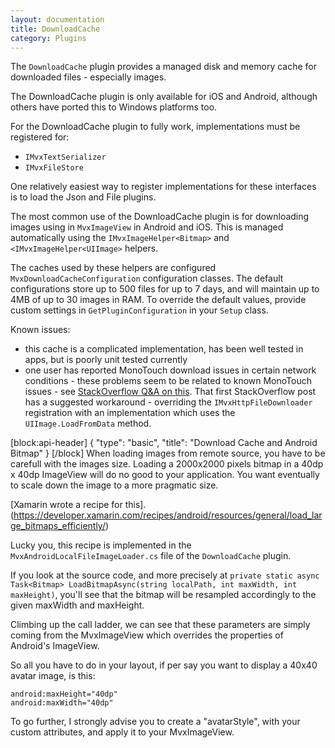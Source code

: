 ```yaml
---
layout: documentation
title: DownloadCache
category: Plugins
---
```

The `DownloadCache` plugin provides a managed disk and memory cache for downloaded files - especially images.

The DownloadCache plugin is only available for iOS and Android, although others have ported this to Windows platforms too.

For the DownloadCache plugin to fully work, implementations must be registered for:

- `IMvxTextSerializer`
- `IMvxFileStore`

One relatively easiest way to register implementations for these interfaces is to load the Json and File plugins.

The most common use of the DownloadCache plugin is for downloading images using in `MvxImageView` in Android and iOS. This is managed automatically using the `IMvxImageHelper<Bitmap>` and `<IMvxImageHelper<UIImage>` helpers.

The caches used by these helpers are configured `MvxDownloadCacheConfiguration` configuration classes. The default configurations store up to 500 files for up to 7 days, and will maintain up to 4MB of up to 30 images in RAM. To override the default values, provide custom settings in `GetPluginConfiguration` in your `Setup` class.

Known issues:

- this cache is a complicated implementation, has been well tested in apps, but is poorly unit tested currently
- one user has reported MonoTouch download issues in certain network conditions - these problems seem to be related to known MonoTouch issues - see [StackOverflow Q&A on this](http://stackoverflow.com/questions/17238809/mvxdynamicimagehelper-unreliable). That first StackOverflow post has a suggested workaround - overriding the `IMvxHttpFileDownloader` registration with an implementation which uses the `UIImage.LoadFromData` method.


[block:api-header]
{
  "type": "basic",
  "title": "Download Cache and Android Bitmap"
}
[/block]
When loading images from remote source, you have to be carefull with the images size. Loading a 2000x2000 pixels bitmap in a 40dp x 40dp ImageView will do no good to your application. You want eventually to scale down the image to a more pragmatic size.

[Xamarin wrote a recipe for this].(https://developer.xamarin.com/recipes/android/resources/general/load_large_bitmaps_efficiently/)

Lucky you, this recipe is implemented in the `MvxAndroidLocalFileImageLoader.cs` file of the `DownloadCache` plugin.

If you look at the source code, and more precisely at `private static async Task<Bitmap> LoadBitmapAsync(string localPath, int maxWidth, int maxHeight)`, you'll see that the bitmap will be resampled accordingly to the given maxWidth and maxHeight.

Climbing up the call ladder, we can see that these parameters are simply coming from the MvxImageView which overrides the properties of Android's ImageView.

So all you have to do in your layout, if per say you want to display a 40x40 avatar image, is this:

```
android:maxHeight="40dp"
android:maxWidth="40dp"
```

To go further, I strongly advise you to create a "avatarStyle", with your custom attributes, and apply it to your MvxImageView.